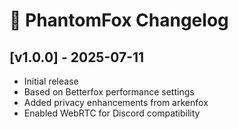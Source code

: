 # 📜 PhantomFox Changelog

## [v1.0.0] - 2025-07-11
- Initial release
- Based on Betterfox performance settings
- Added privacy enhancements from arkenfox
- Enabled WebRTC for Discord compatibility